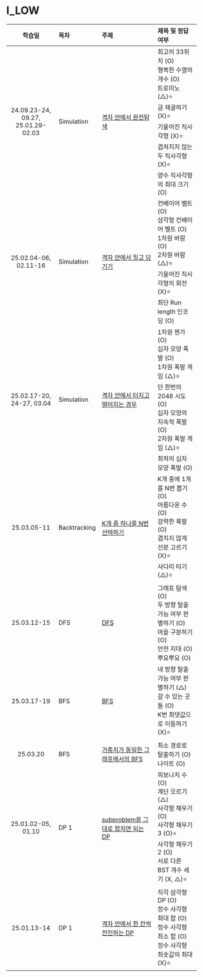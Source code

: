 # I_LOW

|                학습일                 | 목차         | 주제                                                                                         | 제목 및 정답여부                                                                                                                                                                      |
| :-----------------------------------: | :----------- | :------------------------------------------------------------------------------------------- | :------------------------------------------------------------------------------------------------------------------------------------------------------------------------------------ |
| 24.09.23-24, 09.27,<br>25.01.29-02.03 | Simulation   | [격자 안에서 완전탐색](./Simulation/격자%20안에서%20완전탐색.js)                             | 최고의 33위치 (O)<br>행복한 수열의 개수 (O)<br>트로미노 (△)⭐️<br>금 채굴하기 (X)⭐️<br>기울어진 직사각형 (X)⭐️<br>겹쳐지지 않는 두 직사각형 (X)⭐️<br>양수 직사각형의 최대 크기 (O) |
|         25.02.04-06, 02.11-16         | Simulation   | [격자 안에서 밀고 당기기](./Simulation/격자%20안에서%20밀고%20당기기.js)                     | 컨베이어 벨트 (O)<br>삼각형 컨베이어 벨트 (O)<br>1차원 바람 (O)<br>2차원 바람 (△)⭐️<br>기울어진 직사각형의 회전 (X)⭐️<br>최단 Run length 인코딩 (O)                                 |
|       25.02.17-20, 24-27, 03.04       | Simulation   | [격자 안에서 터지고 떨어지는 경우](./Simulation/격자%20안에서%20터지고%20떨어지는%20경우.js) | 1차원 젠가 (O)<br>십자 모양 폭발 (O)<br>1차원 폭발 게임 (△)⭐️<br>단 한번의 2048 시도 (O)<br>십자 모양의 지속적 폭발 (O)<br>2차원 폭발 게임 (△)⭐️<br>최적의 십자 모양 폭발 (O)       |
|              25.03.05-11              | Backtracking | [K개 중 하나를 N번 선택하기](./Backtracking/K개%20중%20하나를%20N번%20선택하기.js)           | K개 중에 1개를 N번 뽑기 (O)<br>아름다운 수 (O)<br>강력한 폭발 (O)<br>겹치지 않게 선분 고르기 (X)⭐️<br>사다리 타기 (△)⭐️<br>                                                         |
|              25.03.12-15              | DFS          | [DFS](./DFS/DFS.js)                                                                          | 그래프 탐색 (O)<br>두 방향 탈출 가능 여부 판별하기 (O)<br>마을 구분하기 (O)<br>안전 지대 (O)<br>뿌요뿌요 (O)                                                                          |
|              25.03.17-19              | BFS          | [BFS](./BFS/BFS.js)                                                                          | 네 방향 탈출 가능 여부 판별하기 (△)<br>갈 수 있는 곳들 (O)<br>K번 최댓값으로 이동하기 (X)⭐️                                                                                          |
|               25.03.20                | BFS          | [가중치가 동일한 그래프에서의 BFS](./BFS/가중치가%20동일한%20그래프에서의%20BFS.js)          | 최소 경로로 탈출하기 (O)<br>나이트 (O)<br>                                                                                                                                            |
|          25.01.02-05, 01.10           | DP 1         | [subproblem을 그대로 합치면 되는 DP](./DP%201/subproblem을%20그대로%20합치면%20되는%20DP.js) | 피보나치 수 (O)<br>계단 오르기 (△)<br>사각형 채우기 (O)<br>사각형 채우기3 (O)⭐️<br>사각형 채우기2 (O)<br>서로 다른 BST 개수 세기 (X, △)⭐️                                           |
|              25.01.13-14              | DP 1         | [격자 안에서 한 칸씩 전진하는 DP](./DP%201/격자%20안에서%20한%20칸씩%20전진하는%20DP.js)     | 직각 삼각형 DP (O)<br>정수 사각형 최대 합 (O)<br>정수 사각형 최소 합 (O)<br>정수 사각형 최솟값의 최대 (X)⭐️<br>                                                                      |
